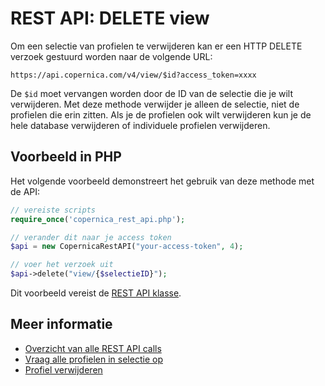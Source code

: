 # REST API: DELETE view

Om een selectie van profielen te verwijderen kan er een HTTP DELETE verzoek gestuurd worden naar de volgende URL:

`https://api.copernica.com/v4/view/$id?access_token=xxxx`

De `$id` moet vervangen worden door de ID van de selectie die je wilt verwijderen. 
Met deze methode verwijder je alleen de selectie, niet de profielen die erin zitten. 
Als je de profielen ook wilt verwijderen kun je de hele database verwijderen of 
individuele profielen verwijderen.


## Voorbeeld in PHP

Het volgende voorbeeld demonstreert het gebruik van deze methode met de API:

```php
// vereiste scripts
require_once('copernica_rest_api.php');

// verander dit naar je access token
$api = new CopernicaRestAPI("your-access-token", 4);

// voer het verzoek uit
$api->delete("view/{$selectieID}");
```

Dit voorbeeld vereist de [REST API klasse](rest-php).

## Meer informatie

* [Overzicht van alle REST API calls](rest-api)
* [Vraag alle profielen in selectie op](rest-get-view-profiles)
* [Profiel verwijderen](rest-delete-profile)

